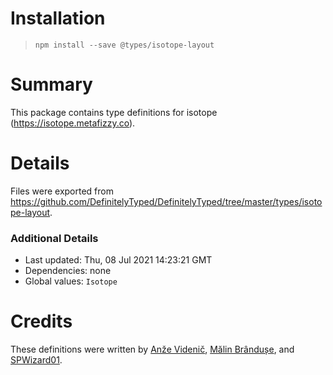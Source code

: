 # Installation
> `npm install --save @types/isotope-layout`

# Summary
This package contains type definitions for isotope (https://isotope.metafizzy.co).

# Details
Files were exported from https://github.com/DefinitelyTyped/DefinitelyTyped/tree/master/types/isotope-layout.

### Additional Details
 * Last updated: Thu, 08 Jul 2021 14:23:21 GMT
 * Dependencies: none
 * Global values: `Isotope`

# Credits
These definitions were written by [Anže Videnič](https://github.com/avidenic), [Mălin Brândușe](https://github.com/malinushj), and [SPWizard01](https://github.com/SPWizard01).
